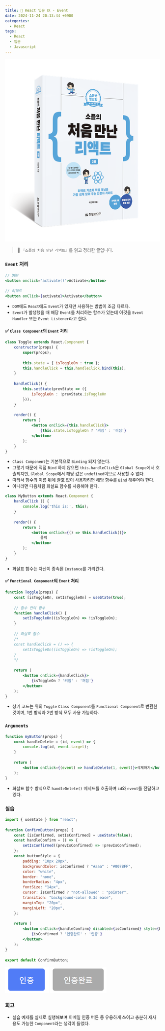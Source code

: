```yaml
---
title: 🌌 React 입문 Ⅸ - Event
date: 2024-11-24 20:13:44 +0900
categories:
  - React
tags:
  - React
  - 입문
  - Javascript
---
```

![Pasted_image_20250522211144.png](/assets/image/Pasted_image_20250522211144.png)
> 📘 `『소플의 처음 만난 리액트』`를 읽고 정리한 글입니다.

### `Event` 처리
```jsx
// DOM
<button onclick="activate()">Activate</button>

// 리액트
<button onClick={activate}>Activate</button>
```
- `DOM`에도 `React`에도 `Event`가 있지만 사용하는 방법이 조금 다르다.
- `Event`가 발생했을 때 해당 `Event`를 처리하는 함수가 있는데 이것을 `Event Handler` 또는 `Event Listener`라고 한다.

#### ✅ `Class Component`의 `Event` 처리
```jsx
class Toggle extends React.Component {
	constructor(props) {
    	super(props);
        
        this.state = { isToggleOn : true };
        this.handleClick = this.handleClick.bind(this);
    }
    
    handleClick() {
    	this.setState(prevState => ({
        	isToggleOn : !prevState.isToggleOn
        }));
    }
    
    render() {
    	return (
            <button onClick={this.handleClick}>
            	{this.state.isToggleOn ? '켜짐' : '꺼짐'}
            </button>
        );
    }
}
```
- `Class Component`는 기본적으로 `Binding` 되지 않는다. 
- 그렇기 때문에 직접 `Bind` 하지 않으면 `this.handleClick`은 `Global Scope`에서 호출되지만, `Global Scope`에서 해당 값은 `undefined`이므로 사용할 수 없다.
- 따라서 함수의 이름 뒤에 괄호 없이 사용하려면 해당 함수를 `Bind` 해주어야 한다.
- 아니라면 다음처럼 화살표 함수를 사용해야 한다.

```jsx
class MyButton extends React.Component {
	handleClick () {
		console.log('this is:', this);
	}
	
	rendor() {
		return (
			<button onClick={() => this.handleClick()}>
				클릭
			</button>
		);
	}
}
```
- 화살표 함수는 자신이 종속된 `Instance`를 가리킨다. 

#### ✅ `Functional Component`의 `Event` 처리
```jsx
function Toggle(props) {
    const [isToggleOn, setIsToggleOn] = useState(true);
    
    // 함수 안의 함수
    function handleClick() {
    	setIsToggleOn((isToggleOn) => !isToggleOn);
    }
    
    // 화살표 함수
    /*
    const handleClick = () => {
    	setIsToggleOn((isToggleOn) => !isToggleOn);
    }
    */
    
    return (
    	<button onClick={handleClick}>
            {isToggleOn ? '켜짐' : '꺼짐'}
        </button>
    );
}
```
- 상기 코드는 위의 `Toggle` `Class Component`를 `Functional Component`로 변환한 것이며, 1번 방식과 2번 방식 모두 사용 가능하다. 


### `Arguments`
```jsx
function myButton(props) {
    const handleDelete = (id, event) => {
    	console.log(id, event.target);	
    }
    
    return (
    	<button onClick={(event) => handleDelete(1, event)}>삭제하기</button>
    );
}
```
- 화살표 함수 방식으로 `handleDelete()` 메서드를 호출하며 `id`와 `event`를 전달하고 있다.


### 실습
```jsx
import { useState } from "react";

function ConfirmButton(props) {
	const [isConfirmed, setIsConfirmed] = useState(false);
	const handleConfirm = () => {
		setIsConfirmed((prevIsConfirmed) => !prevIsConfirmed);
	};
	const buttonStyle = {
		padding: "10px 20px",
		backgroundColor: isConfirmed ? "#aaa" : "#007BFF",
		color: "white",
		border: "none",
		borderRadius: "4px",
		fontSize: "14px",
		cursor: isConfirmed ? "not-allowed" : "pointer",
		transition: "background-color 0.3s ease",
		marginTop: "20px",
		marginLeft: "20px",
	};
	
	return (
		<button onClick={handleConfirm} disabled={isConfirmed} style={buttonStyle}>
			{isConfirmed ? '인증완료' : '인증'}
		</button>
	);
}

export default ConfirmButton;
```
![Pasted_image_20250525232604.png](/assets/image/Pasted_image_20250525232604.png)
![Pasted_image_20250525232715.png](/assets/image/Pasted_image_20250525232715.png)


### 회고
- 실습 예제를 실제로 실행해보며 이메일 인증 버튼 등 유용하게 쓰이고 충분히 재사용도 가능한 `Component`라는 생각이 들었다.